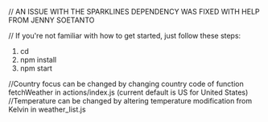 // AN ISSUE WITH THE SPARKLINES DEPENDENCY WAS FIXED WITH HELP FROM JENNY SOETANTO

// If you're not familiar with how to get started, just follow these steps:

1) cd 
2) npm install
3) npm start

//Country focus can be changed by changing country code of function fetchWeather in actions/index.js (current default is US for United States)
//Temperature can be changed by altering temperature modification from Kelvin in weather_list.js